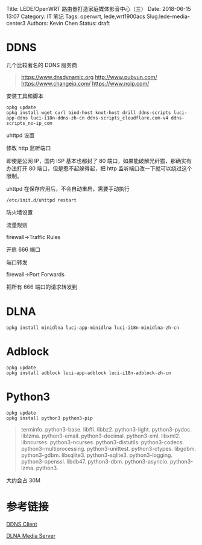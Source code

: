 Title: LEDE/OpenWRT 路由器打造家庭媒体影音中心（三） Date: 2018-06-15 13:07 Category: IT 笔记 Tags: openwrt, lede,wrt1900acs Slug:lede-media-center3 Authors: Kevin Chen Status: draft

# DDNS

几个比较著名的 DDNS 服务商

> <https://www.dnsdynamic.org>
> <http://www.pubyun.com/>
> <https://www.changeip.com/>
> <https://www.noip.com/>

安装工具和脚本

```
opkg update
opkg install wget curl bind-host knot-host drill ddns-scripts luci-app-ddns luci-i18n-ddns-zh-cn ddns-scripts_cloudflare.com-v4 ddns-scripts_no-ip_com
```

uhttpd 设置

修改 http 监听端口

即使是公网 IP，国内 ISP 基本也都封了 80 端口，如果能破解光纤猫，那确实有办法打开 80 端口，但是惹不起躲得起，把 http 监听端口改一下就可以绕过这个限制。

uhttpd 在保存应用后，不会自动重启，需要手动执行

```
/etc/init.d/uhttpd restart
```

防火墙设置

流量规则

firewall->Traffic Rules

开启 666 端口

端口转发

firewall->Port Forwards

把所有 666 端口的请求转发到

# DLNA

```
opkg install minidlna luci-app-minidlna luci-i18n-minidlna-zh-cn
```

# Adblock

```
opkg update
opkg install adblock luci-app-adblock luci-i18n-adblock-zh-cn
```

# Python3

```
opkg update
opkg install python3 python3-pip
```

> terminfo. python3-base. libffi. libbz2\. python3-light. python3-pydoc. liblzma. python3-email. python3-decimal. python3-xml. libxml2\. libncurses. python3-ncurses. python3-distutils. python3-codecs. python3-multiprocessing. python3-unittest. python3-ctypes. libgdbm. python3-gdbm. libsqlite3\. python3-sqlite3\. python3-logging. python3-openssl. libdb47\. python3-dbm. python3-asyncio. python3-lzma. python3.

大约会占 30M

# 参考链接

[DDNS Client](https://openwrt.org/docs/guide-user/services/ddns/client)

[DLNA Media Server](https://openwrt.org/docs/guide-user/services/media_server/dlna)
